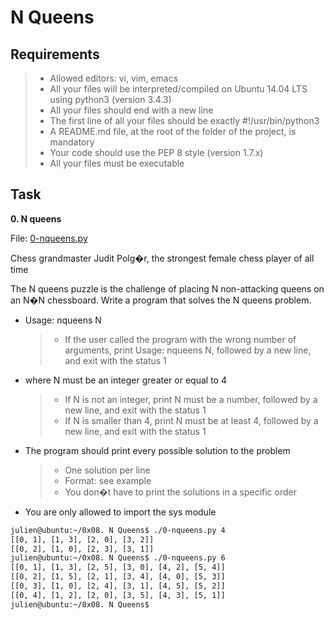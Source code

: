 # N Queens

## Requirements

> - Allowed editors: vi, vim, emacs
> - All your files will be interpreted/compiled on Ubuntu 14.04 LTS using python3 (version 3.4.3)
> - All your files should end with a new line
> - The first line of all your files should be exactly #!/usr/bin/python3
> - A README.md file, at the root of the folder of the project, is mandatory
> - Your code should use the PEP 8 style (version 1.7.x)
> - All your files must be executable

## Task

**0. N queens**

File: [0-nqueens.py](0-nqueens.py/)

Chess grandmaster Judit Polg�r, the strongest female chess player of all time

The N queens puzzle is the challenge of placing N non-attacking queens on an N�N chessboard. Write a program that solves the N queens problem.

- Usage: nqueens N

  > - If the user called the program with the wrong number of arguments, print Usage: nqueens N, followed by a new line, and exit with the status 1

- where N must be an integer greater or equal to 4

  > - If N is not an integer, print N must be a number, followed by a new line, and exit with the status 1
  > - If N is smaller than 4, print N must be at least 4, followed by a new line, and exit with the status 1

- The program should print every possible solution to the problem

  > - One solution per line
  > - Format: see example
  > - You don�t have to print the solutions in a specific order

- You are only allowed to import the sys module

```sh
julien@ubuntu:~/0x08. N Queens$ ./0-nqueens.py 4
[[0, 1], [1, 3], [2, 0], [3, 2]]
[[0, 2], [1, 0], [2, 3], [3, 1]]
julien@ubuntu:~/0x08. N Queens$ ./0-nqueens.py 6
[[0, 1], [1, 3], [2, 5], [3, 0], [4, 2], [5, 4]]
[[0, 2], [1, 5], [2, 1], [3, 4], [4, 0], [5, 3]]
[[0, 3], [1, 0], [2, 4], [3, 1], [4, 5], [5, 2]]
[[0, 4], [1, 2], [2, 0], [3, 5], [4, 3], [5, 1]]
julien@ubuntu:~/0x08. N Queens$
```
